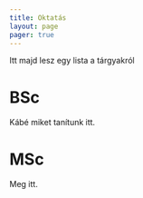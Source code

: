 ```yaml
---
title: Oktatás
layout: page 
pager: true 
---
```


Itt majd lesz egy lista a tárgyakról

BSc
=================

Kábé miket tanítunk itt.

MSc
=============

Meg itt.

